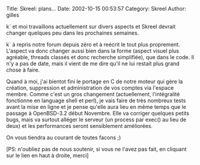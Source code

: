 Title: Skreel: plans...
Date: 2002-10-15 00:53:57
Category: Skreel
Author: gilles

k` et moi travaillons actuellement sur divers aspects et Skreel devrait changer quelques peu dans les prochaines semaines.

k` à repris notre forum depuis zéro et à reécrit le tout plus proprement. L'aspect va donc changer aussi bien dans la forme (aspect visuel plus agréable, threads classés et donc recherche simplifiée), que dans le code. Il n'y a pas de date, mais il vient de me dire qu'il ne lui restait plus grand chose à faire.

Quand à moi, j'ai bientot fini le portage en C de notre moteur qui gère la création, suppression et administration de vos comptes via l'espace membre. Comme c'est un gros changement (actuellement, l'intégralité fonctionne en language shell et perl), je vais faire de très nombreux tests avant la mise en ligne et je pense qu'elle aura lieu en même temps que le passage à OpenBSD-3.2 début Novembre. Elle va corriger quelques petits bugs, mais va surtout alléger le serveur (un process par exec() au lieu de deux) et les performances seront sensiblement améliorées.

On vous tiendra au courant de toutes facons  ;)

[PS: n'oubliez pas de nous soutenir, si vous ne l'avez pas fait, en cliquant sur le lien en haut à droite, merci]